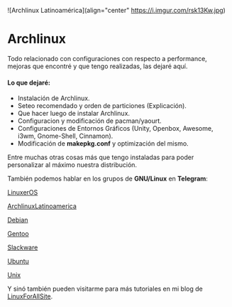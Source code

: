 ![Archlinux Latinoamérica](align="center" https://i.imgur.com/rsk13Kw.jpg)

# Archlinux

Todo relacionado con configuraciones con respecto a performance, mejoras que encontré y que tengo realizadas, las dejaré aquí.

#### Lo que dejaré:

- Instalación de Archlinux.
- Seteo recomendado y orden de particiones (Explicación).
- Que hacer luego de instalar Archlinux.
- Configuracion y modificación de pacman/yaourt.
- Configuraciones de Entornos Gráficos (Unity, Openbox, Awesome, i3wm, Gnome-Shell, Cinnamon).
- Modificación de **makepkg.conf** y optimización del mismo.

Entre muchas otras cosas más que tengo instaladas para poder personalizar al máximo nuestra distribución.

También podemos hablar en los grupos de **GNU/Linux** en **Telegram**:

[LinuxerOS](https://t.me/Linuxeros_es)

[ArchlinuxLatinoamerica](https://t.me/ArchlinuxlatinoAmerica)

[Debian](https://t.me/debianlatinoamerica)

[Gentoo](https://t.me/gentoo_es)

[Slackware](https://t.me/slackware_es)

[Ubuntu](https://t.me/ubuntu_es)

[Unix](https://t.me/unix_es)

Y sinó también pueden visitarme para más tutoriales en mi blog de [LinuxForAllSite](https://linuxforallsite.wordpress.com/).
